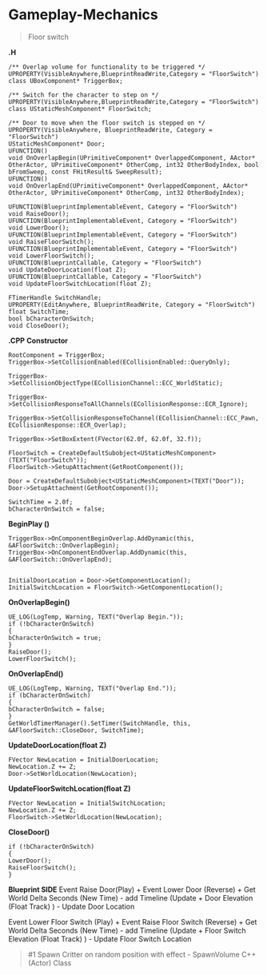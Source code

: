 # Gameplay-Mechanics

> Floor switch
> 

**.H**
```
/** Overlap volume for functionality to be triggered */
UPROPERTY(VisibleAnywhere,BlueprintReadWrite,Category = "FloorSwitch")
class UBoxComponent* TriggerBox;
 
/** Switch for the character to step on */
UPROPERTY(VisibleAnywhere,BlueprintReadWrite,Category = "FloorSwitch")
class UStaticMeshComponent* FloorSwitch;
 
/** Door to move when the floor switch is stepped on */
UPROPERTY(VisibleAnywhere, BlueprintReadWrite, Category = "FloorSwitch")
UStaticMeshComponent* Door;
UFUNCTION()
void OnOverlapBegin(UPrimitiveComponent* OverlappedComponent, AActor* OtherActor, UPrimitiveComponent* OtherComp, int32 OtherBodyIndex, bool bFromSweep, const FHitResult& SweepResult);
UFUNCTION()
void OnOverlapEnd(UPrimitiveComponent* OverlappedComponent, AActor* OtherActor, UPrimitiveComponent* OtherComp, int32 OtherBodyIndex);

UFUNCTION(BlueprintImplementableEvent, Category = "FloorSwitch")
void RaiseDoor();
UFUNCTION(BlueprintImplementableEvent, Category = "FloorSwitch")
void LowerDoor();
UFUNCTION(BlueprintImplementableEvent, Category = "FloorSwitch")
void RaiseFloorSwitch();
UFUNCTION(BlueprintImplementableEvent, Category = "FloorSwitch")
void LowerFloorSwitch();
UFUNCTION(BlueprintCallable, Category = "FloorSwitch")
void UpdateDoorLocation(float Z);
UFUNCTION(BlueprintCallable, Category = "FloorSwitch")
void UpdateFloorSwitchLocation(float Z);

FTimerHandle SwitchHandle;
UPROPERTY(EditAnywhere, BlueprintReadWrite, Category = "FloorSwitch")
float SwitchTime;
bool bCharacterOnSwitch;
void CloseDoor();
```
**.CPP**
**Constructor**
```
RootComponent = TriggerBox;
TriggerBox->SetCollisionEnabled(ECollisionEnabled::QueryOnly); 
 
TriggerBox->SetCollisionObjectType(ECollisionChannel::ECC_WorldStatic);
 
TriggerBox->SetCollisionResponseToAllChannels(ECollisionResponse::ECR_Ignore);
 
TriggerBox->SetCollisionResponseToChannel(ECollisionChannel::ECC_Pawn, ECollisionResponse::ECR_Overlap);
 
TriggerBox->SetBoxExtent(FVector(62.0f, 62.0f, 32.f));
 
FloorSwitch = CreateDefaultSubobject<UStaticMeshComponent>(TEXT("FloorSwitch"));
FloorSwitch->SetupAttachment(GetRootComponent());
 
Door = CreateDefaultSubobject<UStaticMeshComponent>(TEXT("Door"));
Door->SetupAttachment(GetRootComponent());

SwitchTime = 2.0f;
bCharacterOnSwitch = false;
```

**BeginPlay ()**
```
TriggerBox->OnComponentBeginOverlap.AddDynamic(this, &AFloorSwitch::OnOverlapBegin);
TriggerBox->OnComponentEndOverlap.AddDynamic(this, &AFloorSwitch::OnOverlapEnd);


InitialDoorLocation = Door->GetComponentLocation();
InitialSwitchLocation = FloorSwitch->GetComponentLocation();
```


**OnOverlapBegin()**
```
UE_LOG(LogTemp, Warning, TEXT("Overlap Begin."));
if (!bCharacterOnSwitch) 
{
bCharacterOnSwitch = true;
}
RaiseDoor();
LowerFloorSwitch();
```

**OnOverlapEnd()**
```
UE_LOG(LogTemp, Warning, TEXT("Overlap End."));
if (bCharacterOnSwitch)
{
bCharacterOnSwitch = false;
}
GetWorldTimerManager().SetTimer(SwitchHandle, this, &AFloorSwitch::CloseDoor, SwitchTime);
```

**UpdateDoorLocation(float Z)**
```
FVector NewLocation = InitialDoorLocation;
NewLocation.Z += Z;
Door->SetWorldLocation(NewLocation);
```

**UpdateFloorSwitchLocation(float Z)**
```
FVector NewLocation = InitialSwitchLocation;
NewLocation.Z += Z;
FloorSwitch->SetWorldLocation(NewLocation);
```

**CloseDoor()**
```
if (!bCharacterOnSwitch)
{
LowerDoor();
RaiseFloorSwitch();
}
```

**Blueprint SIDE**
Event Raise Door(Play) + Event Lower Door (Reverse) + Get World Delta Seconds (New Time) -  add Timeline (Update + Door Elevation (Float Track) ) - Update Door Location

Event Lower Floor Switch (Play) + Event Raise Floor Switch (Reverse) + Get World Delta Seconds (New Time) -  add Timeline (Update + Floor Switch Elevation (Float Track) ) - Update Floor Switch Location



> #1 Spawn Critter on random position with effect - SpawnVolume C++ (Actor) Class
> 

